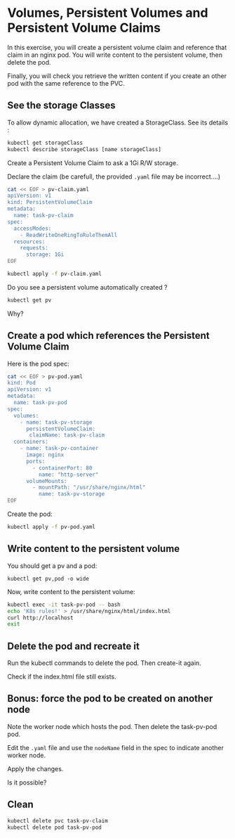 
# Volumes, Persistent Volumes and Persistent Volume Claims

In this exercise, you will create a persistent volume claim and reference that claim in an nginx pod.
You will write content to the persistent volume, then delete the pod.

Finally, you will check you retrieve the written content if you create an other pod with the same reference to the PVC.

## See the storage Classes
To allow dynamic allocation, we have created a StorageClass. See its details :

```sh
kubectl get storageClass
kubectl describe storageClass [name storageClass]
```

Create a Persistent Volume Claim to ask a 1Gi R/W storage.

Declare the claim (be carefull, the provided `.yaml` file may be incorrect....)
```sh
cat << EOF > pv-claim.yaml
apiVersion: v1
kind: PersistentVolumeClaim
metadata:
  name: task-pv-claim
spec:
  accessModes:
    - ReadWriteOneRingToRuleThemAll
  resources:
    requests:
      storage: 1Gi
EOF
```

```sh
kubectl apply -f pv-claim.yaml
```

Do you see a persistent volume automatically created ?
```sh
kubectl get pv
```

Why?

## Create a pod which references the Persistent Volume Claim

Here is the pod spec:
```sh
cat << EOF > pv-pod.yaml
kind: Pod
apiVersion: v1
metadata:
  name: task-pv-pod
spec:
  volumes:
    - name: task-pv-storage
      persistentVolumeClaim:
       claimName: task-pv-claim
  containers:
    - name: task-pv-container
      image: nginx
      ports:
        - containerPort: 80
          name: "http-server"
      volumeMounts:
        - mountPath: "/usr/share/nginx/html"
          name: task-pv-storage
EOF
```

Create the pod:
```sh
kubectl apply -f pv-pod.yaml
```

## Write content to the persistent volume

You should get a pv and a pod:
```
kubectl get pv,pod -o wide
```

Now, write content to the persistent volume:
```sh
kubectl exec -it task-pv-pod -- bash
echo 'K8s rules!' > /usr/share/nginx/html/index.html
curl http://localhost
exit
```


## Delete the pod and recreate it

Run the kubectl commands to delete the pod.
Then create-it again.

Check if the index.html file still exists.

## Bonus: force the pod to be created on another node

Note the worker node which hosts the pod.
Then delete the task-pv-pod pod.

Edit the `.yaml` file and use the `nodeName` field in the spec to indicate another worker node.

Apply the changes.

Is it possible?

## Clean
```sh
kubectl delete pvc task-pv-claim
kubectl delete pod task-pv-pod
```
